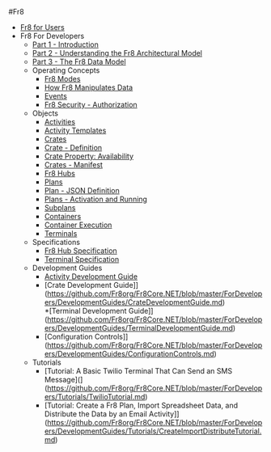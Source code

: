 #Fr8  

* [Fr8 for Users](https://github.com/Fr8org/Fr8Core.NET/blob/master/ForUsers/Fr8ForUsers.md)  
* Fr8 For Developers  
    - [Part 1 - Introduction](https://github.com/Fr8org/Fr8Core.NET/blob/master/ForDevelopers/Introduction.md)   
    - [Part 2 - Understanding the Fr8 Architectural Model](https://github.com/Fr8org/Fr8Core.NET/blob/master/ForDevelopers/ArchitecturalModel.md)   
    - [Part 3 - The Fr8 Data Model](https://github.com/Fr8org/Fr8Core.NET/blob/master/ForDevelopers/DataModel.md)  
    - Operating Concepts  
        * [Fr8 Modes](https://github.com/Fr8org/Fr8Core.NET/blob/master/ForDevelopers/OperatingConcepts/Fr8ConfigurationProcess.md)  
        * [How Fr8 Manipulates Data](https://github.com/Fr8org/Fr8Core.NET/blob/master/ForDevelopers/OperatingConcepts/TypesOfFr8.md)   
        * [Events](https://github.com/Fr8org/Fr8Core.NET/blob/master/ForDevelopers/OperatingConcepts/Events.md)   
        * [Fr8 Security - Authorization](https://github.com/Fr8org/Fr8Core.NET/blob/master/ForDevelopers/OperatingConcepts/Authorization.md)   
    - Objects  
        * [Activities](https://github.com/Fr8org/Fr8Core.NET/blob/master/ForDevelopers/Objects/Activities.md)  
        * [Activity Templates](https://github.com/Fr8org/Fr8Core.NET/blob/master/ForDevelopers/Objects/ActivityTemplates.md)  
        * [Crates](https://github.com/Fr8org/Fr8Core.NET/blob/master/ForDevelopers/Objects/Fr8Crates.md)  
        * [Crate - Definition](https://github.com/Fr8org/Fr8Core.NET/blob/master/ForDevelopers/Objects/CrateDTO.md)  
        * [Crate Property: Availability](https://github.com/Fr8org/Fr8Core.NET/blob/master/ForDevelopers/Objects/CratePropertyAvailability.md)  
        * [Crates - Manifest](https://github.com/Fr8org/Fr8Core.NET/blob/master/ForDevelopers/Objects/CratesManifest.md)  
        * [Fr8 Hubs](https://github.com/Fr8org/Fr8Core.NET/blob/master/ForDevelopers/Objects/Fr8Hubs.md)  
        * [Plans](https://github.com/Fr8org/Fr8Core.NET/blob/master/ForDevelopers/Objects/Plans.md)  
        * [Plan - JSON Definition](https://github.com/Fr8org/Fr8Core.NET/blob/master/ForDevelopers/Objects/PlanJSONDefinition.md)  
        * [Plans - Activation and Running](https://github.com/Fr8org/Fr8Core.NET/blob/master/ForDevelopers/Objects/PlansActivationAndRunning.md)  
        * [Subplans](https://github.com/Fr8org/Fr8Core.NET/blob/master/ForDevelopers/Objects/Subplans.md)  
        * [Containers](https://github.com/Fr8org/Fr8Core.NET/blob/master/ForDevelopers/Objects/Containers.md)  
        * [Container Execution](https://github.com/Fr8org/Fr8Core.NET/blob/master/ForDevelopers/Objects/ContainerExecution.md)  
        * [Terminals](https://github.com/Fr8org/Fr8Core.NET/blob/master/ForDevelopers/Objects/Terminals.md)  
    - Specifications  
        * [Fr8 Hub Specification](https://github.com/Fr8org/Fr8Core.NET/blob/master/ForDevelopers/Specifications/Fr8HubSpecification.md)  
        * [Terminal Specification](https://github.com/Fr8org/Fr8Core.NET/blob/master/ForDevelopers/Specifications/TerminalSpecification.md)  
    - Development Guides  
        * [Activity Development Guide](https://github.com/Fr8org/Fr8Core.NET/blob/master/ForDevelopers/DevelopmentGuides/ActivityDevelopmentGuide.md)  
        * [Crate Development Guide]](https://github.com/Fr8org/Fr8Core.NET/blob/master/ForDevelopers/DevelopmentGuides/CrateDevelopmentGuide.md)    
        *[Terminal Development Guide]](https://github.com/Fr8org/Fr8Core.NET/blob/master/ForDevelopers/DevelopmentGuides/TerminalDevelopmentGuide.md)  
        * [Configuration Controls]](https://github.com/Fr8org/Fr8Core.NET/blob/master/ForDevelopers/DevelopmentGuides/ConfigurationControls.md)    
    - Tutorials  
        * [Tutorial: A Basic Twilio Terminal That Can Send an SMS Message](](https://github.com/Fr8org/Fr8Core.NET/blob/master/ForDevelopers/Tutorials/TwilioTutorial.md)    
        * [Tutorial: Create a Fr8 Plan, Import Spreadsheet Data, and Distribute the Data by an Email Activity]](https://github.com/Fr8org/Fr8Core.NET/blob/master/ForDevelopers/DevelopmentGuides/Tutorials/CreateImportDistributeTutorial.md)    

